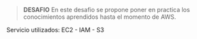 > **DESAFIO**
En este desafio se propone poner en practica los conocimientos aprendidos hasta el momento de AWS.
> 
Servicio utilizados:
EC2 - IAM - S3




